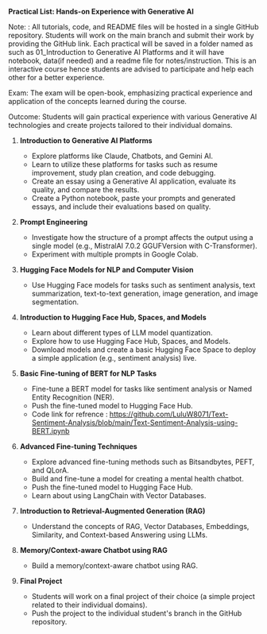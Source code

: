 **Practical List: Hands-on Experience with Generative AI**

Note: : All tutorials, code, and README files will be hosted in a single GitHub repository.
Students will work on the main branch and submit their work by providing the GitHub link. Each
practical will be saved in a folder named as <number><name of practical> such as
01_Introduction to Generative AI Platforms and it will have notebook, data(if needed) and a
readme file for notes/instruction. This is an interactive course hence students are advised to
participate and help each other for a better experience.

Exam: The exam will be open-book, emphasizing practical experience and application of the concepts learned during the course.

Outcome: Students will gain practical experience with various Generative AI technologies and create projects tailored to their individual domains.

1. **Introduction to Generative AI Platforms**
   - Explore platforms like Claude, Chatbots, and Gemini AI.
   - Learn to utilize these platforms for tasks such as resume improvement, study plan creation, and code debugging.
   - Create an essay using a Generative AI application, evaluate its quality, and compare the results.
   - Create a Python notebook, paste your prompts and generated essays, and include their evaluations based on quality.

2. **Prompt Engineering**
   - Investigate how the structure of a prompt affects the output using a single model (e.g., MistralAI 7.0.2 GGUFVersion with C-Transformer).
   - Experiment with multiple prompts in Google Colab.

3. **Hugging Face Models for NLP and Computer Vision**
   - Use Hugging Face models for tasks such as sentiment analysis, text summarization, text-to-text generation, image generation, and image segmentation.

4. **Introduction to Hugging Face Hub, Spaces, and Models**
   - Learn about different types of LLM model quantization.
   - Explore how to use Hugging Face Hub, Spaces, and Models.
   - Download models and create a basic Hugging Face Space to deploy a simple application (e.g., sentiment analysis) live.

5. **Basic Fine-tuning of BERT for NLP Tasks**
   - Fine-tune a BERT model for tasks like sentiment analysis or Named Entity Recognition (NER).
   - Push the fine-tuned model to Hugging Face Hub.
   - Code link for refrence : https://github.com/LuluW8071/Text-Sentiment-Analysis/blob/main/Text-Sentiment-Analysis-using-BERT.ipynb

6. **Advanced Fine-tuning Techniques**
   - Explore advanced fine-tuning methods such as Bitsandbytes, PEFT, and QLorA.
   - Build and fine-tune a model for creating a mental health chatbot.
   - Push the fine-tuned model to Hugging Face Hub.
   - Learn about using LangChain with Vector Databases.

7. **Introduction to Retrieval-Augmented Generation (RAG)**
   - Understand the concepts of RAG, Vector Databases, Embeddings, Similarity, and Context-based Answering using LLMs.

8. **Memory/Context-aware Chatbot using RAG**
   - Build a memory/context-aware chatbot using RAG.

9. **Final Project**
   - Students will work on a final project of their choice (a simple project related to their individual domains).
   - Push the project to the individual student's branch in the GitHub repository.

